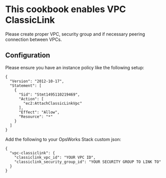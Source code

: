 # This cookbook enables VPC ClassicLink

Please create proper VPC, security group and if necessary peering connection between VPCs.

## Configuration

Please ensure you have an instance policy like the following setup:

```
{
  "Version": "2012-10-17",
  "Statement": [
    {
      "Sid": "Stmt1495110219469",
      "Action": [
        "ec2:AttachClassicLinkVpc"
      ],
      "Effect": "Allow",
      "Resource": "*"
    }
  ]
}
```

Add the following to your OpsWorks Stack custom json:

```
{
  "vpc-classiclink": {
    "classiclink_vpc_id": "YOUR VPC ID",
    "classiclink_security_group_id": "YOUR SECURITY GROUP TO LINK TO"
  }
}
```
